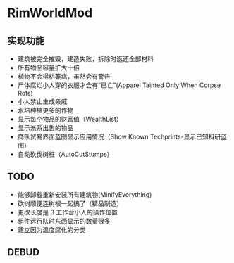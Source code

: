 # RimWorldMod

## 实现功能

- 建筑被完全摧毁，建造失败，拆除时返还全部材料
- 所有物品容量扩大十倍
- 植物不会得枯萎病，虽然会有警告
- 尸体腐烂小人穿的衣服才会有“已亡”(Apparel Tainted Only When Corpse Rots)
- 小人禁止生成亲戚
- 水培种植更多的作物
- 显示每个物品的财富值（WealthList）
- 显示派系出售的物品
- 商队贸易界面蓝图显示应用情况（Show Known Techprints-显示已知科研蓝图）
- 自动砍伐树桩（AutoCutStumps）

## TODO

- 能够卸载重新安装所有建筑物(MinifyEverything)
- 砍树顺便连树根一起搞了（精品制造）
- 更改长度是 3 工作台小人的操作位置
- 组件远行队时东西显示的数量很多
- 建立因为温度腐化的分类

## DEBUD
